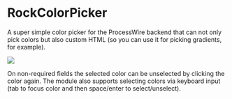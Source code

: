 # RockColorPicker

A super simple color picker for the ProcessWire backend that can not only pick colors but also custom HTML (so you can use it for picking gradients, for example).

<img src=https://i.imgur.com/701Jj9C.png class=blur>

On non-required fields the selected color can be unselected by clicking the color again. The module also supports selecting colors via keyboard input (tab to focus color and then space/enter to select/unselect).
